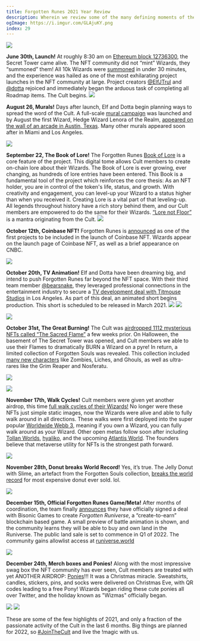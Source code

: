 ```yaml
---
title: Forgotten Runes 2021 Year Review
description: Wherein we review some of the many defining moments of the Forgotten Runes project...
ogImage: https://i.imgur.com/GLAjuKY.png
index: 29
---
```


![](https://i.imgur.com/GLAjuKY.png)

**June 30th, Launch!**
At roughly 8:30 am on [Ethereum block 12736300](https://etherscan.io/block/12736300), the Secret Tower came alive. The NFT community did not “mint” Wizards, they “summoned” them! All 10k Wizards were [summoned](https://www.forgottenrunes.com/posts/summoning) in under 30 minutes, and the experience was hailed as one of the most exhilarating project launches in the NFT community at large. Project creators [@ElfJTrul](https://twitter.com/ElfJTrul) and [@dotta](https://twitter.com/dotta) rejoiced and immediately began the arduous task of completing all Roadmap items. The Cult begins.
![](https://i.imgur.com/dR0NmkG.gif)

**August 26, Murals!**
Days after launch, Elf and Dotta begin planning ways to spread the word of the Cult. A full-scale [mural campaign](https://www.forgottenrunes.com/posts/murals) was launched and by August the first Wizard, Hedge Wizard Lenora of the Realm, [appeared on the wall of an arcade in Austin, Texas](https://twitter.com/forgottenrunes/status/1430545511027597313). Many other murals appeared soon after in Miami and Los Angeles.

![](https://i.imgur.com/zIgkHet.jpg)

**September 22, The Book of Lore!**
The Forgotten Runes [Book of Lore](https://www.forgottenrunes.com/posts/writing-in-the-book-of-lore) is a core feature of the project. This digital tome allows Cult members to create on-chain lore about their Wizards. The Book of Lore is ever growing, ever changing, as hundreds of lore entries have been entered. This Book is a fundamental tool of the project which reinforces the core thesis: As an NFT holder, you are in control of the token's life, status, and growth. With creativity and engagement, you can level-up your Wizard to a status higher than when you received it. Creating Lore is a vital part of that leveling-up. All legends throughout history have a rich story behind them, and our Cult members are empowered to do the same for their Wizards. [“Lore not Floor”](https://www.forgottenrunes.com/posts/lore-creation) is a mantra originating from the Cult.
![](https://i.imgur.com/sPqpkMN.png)

**October 12th, Coinbase NFT!**
Forgotten Runes is [announced](https://www.forgottenrunes.com/posts/coinbase) as one of the first projects to be included in the launch of Coinbase NFT. Wizards appear on the launch page of Coinbase NFT, as well as a brief appearance on CNBC.

![](https://i.imgur.com/jAiYVzU.png)

**October 20th, TV Animation!**
Elf and Dotta have been dreaming big, and intend to push Forgotten Runes far beyond the NFT space. With their third team member [@bearsnake](https://twitter.com/bearsnake_21), they leveraged professional connections in the entertainment industry to secure a [TV development deal with Titmouse Studios](https://www.awn.com/news/forgotten-runes-wizards-cult-nft-universe-gets-own-tv-show) in Los Angeles. As part of this deal, an animated short begins production. This short is scheduled to be released in March 2021.
![](https://i.imgur.com/iFvpUJJ.jpg)
![](https://i.imgur.com/hwQdd9T.gif)

![](https://i.imgur.com/HTAFPKq.jpg)

**October 31st, The Great Burning!**
The Cult was [airdropped 1112 mysterious NFTs called “The Sacred Flame”](https://www.forgottenrunes.com/posts/forgotten-souls) a few weeks prior. On Halloween, the basement of The Secret Tower was opened, and Cult members we able to use their Flames to dramatically BURN a Wizard on a pyre! In return, a limited collection of Forgotten Souls was revealed. This collection included [many new characters](https://www.forgottenrunes.com/posts/lore-of-forgotten-souls) like Zombies, Liches, and Ghouls, as well as ultra-rares like the Grim Reaper and Nosferatu.

![](https://i.imgur.com/OjYA11e.gif)

![](https://i.imgur.com/AjiBuaR.png)

**November 17th, Walk Cycles!**
Cult members were given yet another airdrop, this time [full walk cycles of their Wizards!](https://www.forgottenrunes.com/posts/walkcycles) No longer were these NFTs just simple static images, now the Wizards were alive and able to fully walk around in all directions. These walks were first deployed into the super popular [Worldwide Webb 3](https://twitter.com/Worldwide_WEB3), meaning if you own a Wizard, you can fully walk around as your Wizard. Other open metas follow soon after including [Tollan Worlds](https://twitter.com/tollan_worlds), [hyaliko](https://twitter.com/hyaliko), and the upcoming [Atlantis World](https://twitter.com/atlantis0x). The founders believe that metaverse utility for NFTs is the strongest path forward.

![](https://i.imgur.com/9XhHqnK.gif)

**November 28th, Donut breaks World Record!**
Yes, it’s true. The Jelly Donut with Slime, an artefact from the Forgotten Souls collection, [breaks the world record](https://twitter.com/MagusWazir/status/1465342601385721866) for most expensive donut ever sold. lol.

![](https://i.imgur.com/t4l6zkK.png)

**December 15th, Official Forgotten Runes Game/Meta!**
After months of coordination, the team finally [announces](https://www.forgottenrunes.com/posts/forgotten-runiverse-press-release) they have officially signed a deal with Bisonic Games to create _Forgotten Runiverse_, a “create-to-earn” blockchain based game. A small preview of battle animation is shown, and the community learns they will be able to buy and own land in the Runiverse. The public land sale is set to commence in Q1 of 2022. The community gains allowlist access at [runiverse.world](https://runiverse.world/)

![](https://i.imgur.com/MJ4PM6U.gif)

**December 24th, Merch boxes and Ponies!**
Along with the most impressive swag box the NFT community has ever seen, Cult members are treated with yet ANOTHER AIRDROP: [Ponies](https://www.forgottenrunes.com/posts/ponies)!!! It was a Christmas miracle. Sweatshirts, candles, stickers, pins, and socks were delivered on Christmas Eve, with QR codes leading to a free Pony! Wizards began riding these cute ponies all over Twitter, and the holiday known as "Wizmas" officially began.

![](https://i.imgur.com/ImRLr7t.png)
![](https://i.imgur.com/JgbNFgY.png)

These are some of the few highlights of 2021, and only a fraction of the passionate activity of the Cult in the last 6 months. Big things are planned for 2022, so [#JoinTheCult](http://discord.gg/forgottenrunes) and live the !magic with us.
